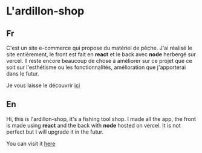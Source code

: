 
# L'ardillon-shop

## Fr
C'est un site e-commerce qui propose du matériel de pêche. J'ai réalisé le site entièrement, le front est fait en **react** et le back avec **node** herbergé sur vercel. 
Il reste encore beaucoup de chose à améliorer sur ce projet que ce soit sur l'esthétisme ou les fonctionnalités, amélioration que j'apporterai dans le futur. 

Je vous laisse le découvrir [ici](https://seblau02.github.io/l-ardillon-shop/)

## En
Hi, this is l'ardillon-shop, it's a fishing tool shop. I made all the app, the front is made using **react** and the back with **node** hosted on vercel.
It is not perfect but I will upgrade it in the futur.

You can visit it [here](https://seblau02.github.io/l-ardillon-shop/)

